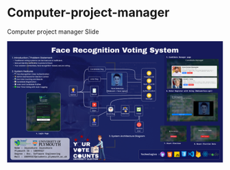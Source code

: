 # Computer-project-manager
Computer project manager Slide


![qemu-system-i386_9uboZE0RkA](https://github.com/HarshanaJayasekara/Face-Recognition-Voting-Web-Application/blob/main/assets/Screenshot%20(64).png?raw=true)
